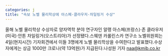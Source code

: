 ```yaml
---
categories: j
title: "속보 노벨 물리학상에 아스페·클라우저·차일링거 수상"
---
```

올해 노벨 물리학상 수상자로 양자역학 분야 연구자인 알랭 아스페(프랑스)·존 클라우저(미국)·안톤 차일링거(오스트리아)가 선정됐다.스웨덴 카롤린스카 연구소 노벨위원회는 4일(현지시간) 기자회견에서 이들 3명에게 노벨 물리학상을 수여한다고 발표했다.수상자에게는 상금 1000만 크로나(약 13억원)가 지급된다.나성원 기자 naa@kmib.co.kr